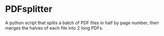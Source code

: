 # PDFsplitter
A python script that splits a batch of PDF files in half by page number, then merges the halves of each file into 2 long PDFs.
